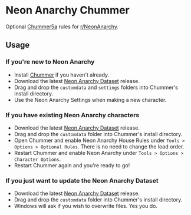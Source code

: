 # Neon Anarchy Chummer
Optional [Chummer5a](https://github.com/chummer5a/chummer5a) rules for [r/NeonAnarchy](https://www.reddit.com/r/NeonAnarchy/).

## Usage

### If you're new to Neon Anarchy

- Install [Chummer](https://github.com/chummer5a/chummer5a) if you haven't already.
- Download the latest [Neon Anarchy Dataset](https://github.com/smarekp/NeonAnarchyChummer/releases) release.
- Drag and drop the `customdata` and `settings` folders into Chummer's install directory.
- Use the Neon Anarchy Settings when making a new character.

### If you have existing Neon Anarchy characters

- Download the latest [Neon Anarchy Dataset](https://github.com/smarekp/NeonAnarchyChummer/releases) release.
- Drag and drop the `customdata` folder into Chummer's install directory.
- Open Chummer and enable Neon Anarchy House Rules under `Tools > Options > Optional Rules`. There is no need to change the load order.
- Restart Chummer and enable Neon Anarchy under `Tools > Options > Character Options`.
- Restart Chummer again and you're ready to go!

### If you just want to update the Neon Anarchy Dataset

- Download the latest [Neon Anarchy Dataset](https://github.com/smarekp/NeonAnarchyChummer/releases) release.
- Drag and drop the `customdata` folder into Chummer's install directory.
- Windows will ask if you wish to overwrite files. Yes you do.
